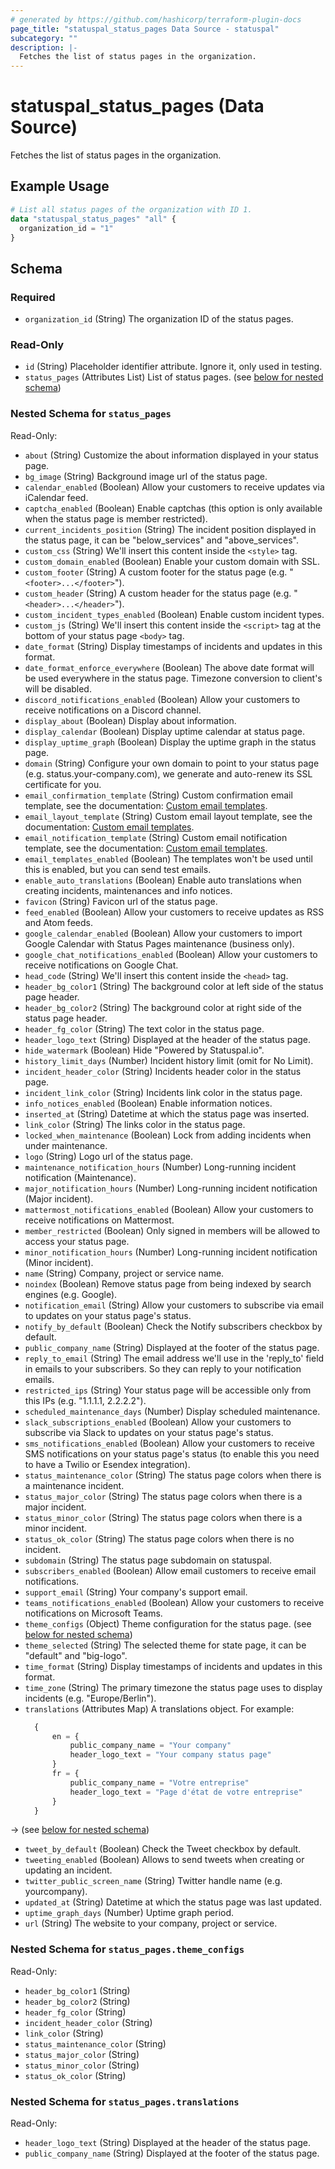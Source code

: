 ```yaml
---
# generated by https://github.com/hashicorp/terraform-plugin-docs
page_title: "statuspal_status_pages Data Source - statuspal"
subcategory: ""
description: |-
  Fetches the list of status pages in the organization.
---
```


# statuspal_status_pages (Data Source)

Fetches the list of status pages in the organization.

## Example Usage

```terraform
# List all status pages of the organization with ID 1.
data "statuspal_status_pages" "all" {
  organization_id = "1"
}
```

<!-- schema generated by tfplugindocs -->
## Schema

### Required

- `organization_id` (String) The organization ID of the status pages.

### Read-Only

- `id` (String) Placeholder identifier attribute. Ignore it, only used in testing.
- `status_pages` (Attributes List) List of status pages. (see [below for nested schema](#nestedatt--status_pages))

<a id="nestedatt--status_pages"></a>
### Nested Schema for `status_pages`

Read-Only:

- `about` (String) Customize the about information displayed in your status page.
- `bg_image` (String) Background image url of the status page.
- `calendar_enabled` (Boolean) Allow your customers to receive updates via iCalendar feed.
- `captcha_enabled` (Boolean) Enable captchas (this option is only available when the status page is member restricted).
- `current_incidents_position` (String) The incident position displayed in the status page, it can be "below_services" and "above_services".
- `custom_css` (String) We'll insert this content inside the `<style>` tag.
- `custom_domain_enabled` (Boolean) Enable your custom domain with SSL.
- `custom_footer` (String) A custom footer for the status page (e.g. "`<footer>...</footer>`").
- `custom_header` (String) A custom header for the status page (e.g. "`<header>...</header>`").
- `custom_incident_types_enabled` (Boolean) Enable custom incident types.
- `custom_js` (String) We'll insert this content inside the `<script>` tag at the bottom of your status page `<body>` tag.
- `date_format` (String) Display timestamps of incidents and updates in this format.
- `date_format_enforce_everywhere` (Boolean) The above date format will be used everywhere in the status page. Timezone conversion to client's will be disabled.
- `discord_notifications_enabled` (Boolean) Allow your customers to receive notifications on a Discord channel.
- `display_about` (Boolean) Display about information.
- `display_calendar` (Boolean) Display uptime calendar at status page.
- `display_uptime_graph` (Boolean) Display the uptime graph in the status page.
- `domain` (String) Configure your own domain to point to your status page (e.g. status.your-company.com), we generate and auto-renew its SSL certificate for you.
- `email_confirmation_template` (String) Custom confirmation email template, see the documentation: [Custom email templates](https://docs.statuspal.io/platform/subscriptions-and-notifications/custom-email-templates).
- `email_layout_template` (String) Custom email layout template, see the documentation: [Custom email templates](https://docs.statuspal.io/platform/subscriptions-and-notifications/custom-email-templates).
- `email_notification_template` (String) Custom email notification template, see the documentation: [Custom email templates](https://docs.statuspal.io/platform/subscriptions-and-notifications/custom-email-templates).
- `email_templates_enabled` (Boolean) The templates won't be used until this is enabled, but you can send test emails.
- `enable_auto_translations` (Boolean) Enable auto translations when creating incidents, maintenances and info notices.
- `favicon` (String) Favicon url of the status page.
- `feed_enabled` (Boolean) Allow your customers to receive updates as RSS and Atom feeds.
- `google_calendar_enabled` (Boolean) Allow your customers to import Google Calendar with Status Pages maintenance (business only).
- `google_chat_notifications_enabled` (Boolean) Allow your customers to receive notifications on Google Chat.
- `head_code` (String) We'll insert this content inside the `<head>` tag.
- `header_bg_color1` (String) The background color at left side of the status page header.
- `header_bg_color2` (String) The background color at right side of the status page header.
- `header_fg_color` (String) The text color in the status page.
- `header_logo_text` (String) Displayed at the header of the status page.
- `hide_watermark` (Boolean) Hide "Powered by Statuspal.io".
- `history_limit_days` (Number) Incident history limit (omit for No Limit).
- `incident_header_color` (String) Incidents header color in the status page.
- `incident_link_color` (String) Incidents link color in the status page.
- `info_notices_enabled` (Boolean) Enable information notices.
- `inserted_at` (String) Datetime at which the status page was inserted.
- `link_color` (String) The links color in the status page.
- `locked_when_maintenance` (Boolean) Lock from adding incidents when under maintenance.
- `logo` (String) Logo url of the status page.
- `maintenance_notification_hours` (Number) Long-running incident notification (Maintenance).
- `major_notification_hours` (Number) Long-running incident notification (Major incident).
- `mattermost_notifications_enabled` (Boolean) Allow your customers to receive notifications on Mattermost.
- `member_restricted` (Boolean) Only signed in members will be allowed to access your status page.
- `minor_notification_hours` (Number) Long-running incident notification (Minor incident).
- `name` (String) Company, project or service name.
- `noindex` (Boolean) Remove status page from being indexed by search engines (e.g. Google).
- `notification_email` (String) Allow your customers to subscribe via email to updates on your status page's status.
- `notify_by_default` (Boolean) Check the Notify subscribers checkbox by default.
- `public_company_name` (String) Displayed at the footer of the status page.
- `reply_to_email` (String) The email address we'll use in the 'reply_to' field in emails to your subscribers. So they can reply to your notification emails.
- `restricted_ips` (String) Your status page will be accessible only from this IPs (e.g. "1.1.1.1, 2.2.2.2").
- `scheduled_maintenance_days` (Number) Display scheduled maintenance.
- `slack_subscriptions_enabled` (Boolean) Allow your customers to subscribe via Slack to updates on your status page's status.
- `sms_notifications_enabled` (Boolean) Allow your customers to receive SMS notifications on your status page's status (to enable this you need to have a Twilio or Esendex integration).
- `status_maintenance_color` (String) The status page colors when there is a maintenance incident.
- `status_major_color` (String) The status page colors when there is a major incident.
- `status_minor_color` (String) The status page colors when there is a minor incident.
- `status_ok_color` (String) The status page colors when there is no incident.
- `subdomain` (String) The status page subdomain on statuspal.
- `subscribers_enabled` (Boolean) Allow email customers to receive email notifications.
- `support_email` (String) Your company's support email.
- `teams_notifications_enabled` (Boolean) Allow your customers to receive notifications on Microsoft Teams.
- `theme_configs` (Object) Theme configuration for the status page. (see [below for nested schema](#nestedatt--status_pages--theme_configs))
- `theme_selected` (String) The selected theme for state page, it can be "default" and "big-logo".
- `time_format` (String) Display timestamps of incidents and updates in this format.
- `time_zone` (String) The primary timezone the status page uses to display incidents (e.g. "Europe/Berlin").
- `translations` (Attributes Map) A translations object. For example:
  ```terraform
	{
		en = {
			public_company_name = "Your company"
			header_logo_text = "Your company status page"
		}
		fr = {
			public_company_name = "Votre entreprise"
			header_logo_text = "Page d'état de votre entreprise"
		}
	}
  ```
→ (see [below for nested schema](#nestedatt--status_pages--translations))
- `tweet_by_default` (Boolean) Check the Tweet checkbox by default.
- `tweeting_enabled` (Boolean) Allows to send tweets when creating or updating an incident.
- `twitter_public_screen_name` (String) Twitter handle name (e.g. yourcompany).
- `updated_at` (String) Datetime at which the status page was last updated.
- `uptime_graph_days` (Number) Uptime graph period.
- `url` (String) The website to your company, project or service.

<a id="nestedatt--status_pages--theme_configs"></a>
### Nested Schema for `status_pages.theme_configs`

Read-Only:

- `header_bg_color1` (String)
- `header_bg_color2` (String)
- `header_fg_color` (String)
- `incident_header_color` (String)
- `link_color` (String)
- `status_maintenance_color` (String)
- `status_major_color` (String)
- `status_minor_color` (String)
- `status_ok_color` (String)


<a id="nestedatt--status_pages--translations"></a>
### Nested Schema for `status_pages.translations`

Read-Only:

- `header_logo_text` (String) Displayed at the header of the status page.
- `public_company_name` (String) Displayed at the footer of the status page.
